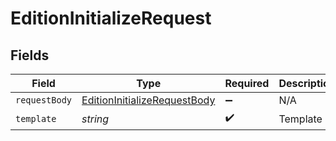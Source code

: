 # EditionInitializeRequest


## Fields

| Field                                                                                   | Type                                                                                    | Required                                                                                | Description                                                                             |
| --------------------------------------------------------------------------------------- | --------------------------------------------------------------------------------------- | --------------------------------------------------------------------------------------- | --------------------------------------------------------------------------------------- |
| `requestBody`                                                                           | [EditionInitializeRequestBody](../../models/operations/editioninitializerequestbody.md) | :heavy_minus_sign:                                                                      | N/A                                                                                     |
| `template`                                                                              | *string*                                                                                | :heavy_check_mark:                                                                      | Template id                                                                             |